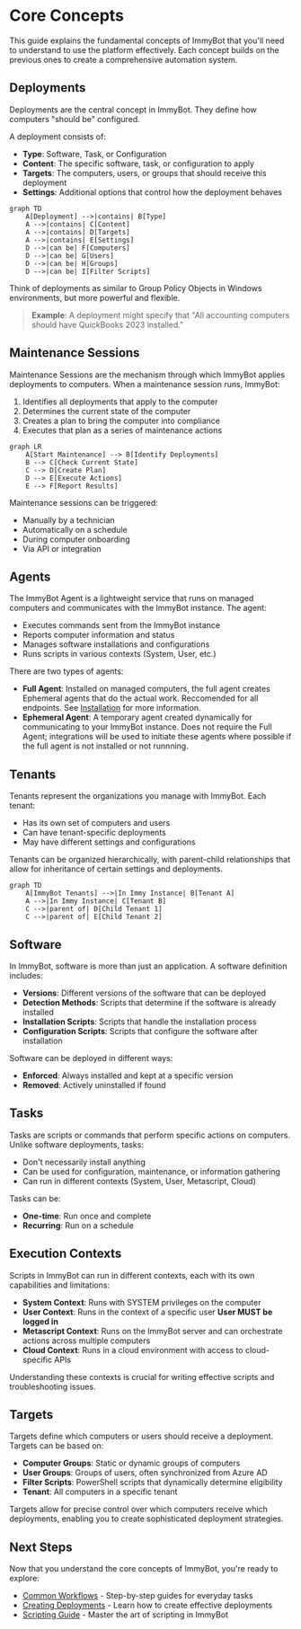 # Core Concepts

This guide explains the fundamental concepts of ImmyBot that you'll need to understand to use the platform effectively. Each concept builds on the previous ones to create a comprehensive automation system.

## Deployments

Deployments are the central concept in ImmyBot. They define how computers "should be" configured.

A deployment consists of:
- **Type**: Software, Task, or Configuration
- **Content**: The specific software, task, or configuration to apply
- **Targets**: The computers, users, or groups that should receive this deployment
- **Settings**: Additional options that control how the deployment behaves

```mermaid
graph TD
    A[Deployment] -->|contains| B[Type]
    A -->|contains| C[Content]
    A -->|contains| D[Targets]
    A -->|contains| E[Settings]
    D -->|can be| F[Computers]
    D -->|can be| G[Users]
    D -->|can be| H[Groups]
    D -->|can be| I[Filter Scripts]
```

Think of deployments as similar to Group Policy Objects in Windows environments, but more powerful and flexible.

> **Example**: A deployment might specify that "All accounting computers should have QuickBooks 2023 installed."

## Maintenance Sessions

Maintenance Sessions are the mechanism through which ImmyBot applies deployments to computers. When a maintenance session runs, ImmyBot:

1. Identifies all deployments that apply to the computer
2. Determines the current state of the computer
3. Creates a plan to bring the computer into compliance
4. Executes that plan as a series of maintenance actions

```mermaid
graph LR
    A[Start Maintenance] --> B[Identify Deployments]
    B --> C[Check Current State]
    C --> D[Create Plan]
    D --> E[Execute Actions]
    E --> F[Report Results]
```

Maintenance sessions can be triggered:
- Manually by a technician
- Automatically on a schedule
- During computer onboarding
- Via API or integration

## Agents

The ImmyBot Agent is a lightweight service that runs on managed computers and communicates with the ImmyBot instance. The agent:

- Executes commands sent from the ImmyBot instance
- Reports computer information and status
- Manages software installations and configurations
- Runs scripts in various contexts (System, User, etc.)

There are two types of agents:
- **Full Agent**: Installed on managed computers, the full agent creates Ephemeral agents that do the actual work. Reccomended for all endpoints. See [Installation](/Documentation/GettingStarted/quick-start-guide.md) for more information.
- **Ephemeral Agent**: A temporary agent created dynamically for communicating to your ImmyBot instance. Does not require the Full Agent; integrations will be used to initiate these agents where possible if the full agent is not installed or not runnning.

## Tenants

Tenants represent the organizations you manage with ImmyBot. Each tenant:
- Has its own set of computers and users
- Can have tenant-specific deployments
- May have different settings and configurations

Tenants can be organized hierarchically, with parent-child relationships that allow for inheritance of certain settings and deployments.

```mermaid
graph TD
    A[ImmyBot Tenants] -->|In Immy Instance| B[Tenant A]
    A -->|In Immy Instance| C[Tenant B]
    C -->|parent of| D[Child Tenant 1]
    C -->|parent of| E[Child Tenant 2]
```

## Software

In ImmyBot, software is more than just an application. A software definition includes:
- **Versions**: Different versions of the software that can be deployed
- **Detection Methods**: Scripts that determine if the software is already installed
- **Installation Scripts**: Scripts that handle the installation process
- **Configuration Scripts**: Scripts that configure the software after installation

Software can be deployed in different ways:
- **Enforced**: Always installed and kept at a specific version
- **Removed**: Actively uninstalled if found

## Tasks

Tasks are scripts or commands that perform specific actions on computers. Unlike software deployments, tasks:
- Don't necessarily install anything
- Can be used for configuration, maintenance, or information gathering
- Can run in different contexts (System, User, Metascript, Cloud)

Tasks can be:
- **One-time**: Run once and complete
- **Recurring**: Run on a schedule

## Execution Contexts

Scripts in ImmyBot can run in different contexts, each with its own capabilities and limitations:

- **System Context**: Runs with SYSTEM privileges on the computer
- **User Context**: Runs in the context of a specific user **User MUST be logged in**
- **Metascript Context**: Runs on the ImmyBot server and can orchestrate actions across multiple computers
- **Cloud Context**: Runs in a cloud environment with access to cloud-specific APIs

Understanding these contexts is crucial for writing effective scripts and troubleshooting issues.

## Targets

Targets define which computers or users should receive a deployment. Targets can be based on:

- **Computer Groups**: Static or dynamic groups of computers
- **User Groups**: Groups of users, often synchronized from Azure AD
- **Filter Scripts**: PowerShell scripts that dynamically determine eligibility
- **Tenant**: All computers in a specific tenant

Targets allow for precise control over which computers receive which deployments, enabling you to create sophisticated deployment strategies.

## Next Steps

Now that you understand the core concepts of ImmyBot, you're ready to explore:

- [Common Workflows](/Documentation/GettingStarted/common-workflows.md) - Step-by-step guides for everyday tasks
- [Creating Deployments](/Documentation/HowToGuides/creating-managing-deployments.md) - Learn how to create effective deployments
- [Scripting Guide](/Documentation/AdvancedTopics/scripts.md) - Master the art of scripting in ImmyBot

